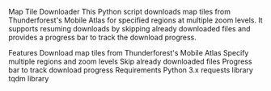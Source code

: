 Map Tile Downloader
This Python script downloads map tiles from Thunderforest's Mobile Atlas for specified regions at multiple zoom levels. It supports resuming downloads by skipping already downloaded files and provides a progress bar to track the download progress.

Features
Download map tiles from Thunderforest's Mobile Atlas
Specify multiple regions and zoom levels
Skip already downloaded files
Progress bar to track download progress
Requirements
Python 3.x
requests library
tqdm library
